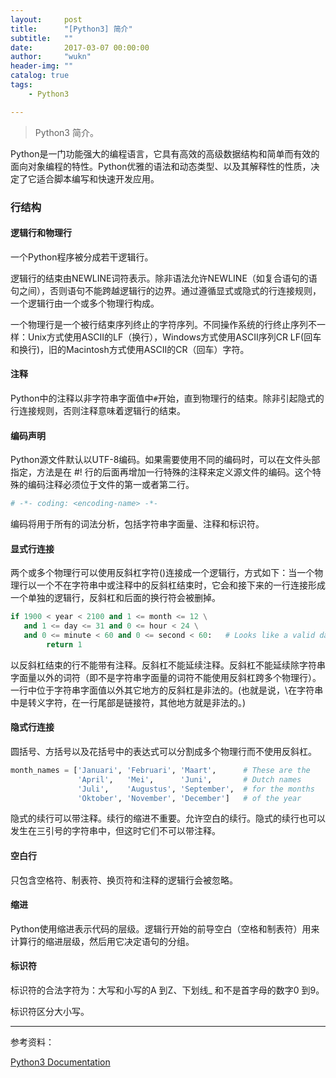 ```yaml
---
layout:     post
title:      "[Python3] 简介"
subtitle:   ""
date:       2017-03-07 00:00:00
author:     "wukn"
header-img: ""
catalog: true
tags:
    - Python3

---
```


> Python3 简介。

Python是一门功能强大的编程语言，它具有高效的高级数据结构和简单而有效的面向对象编程的特性。Python优雅的语法和动态类型、以及其解释性的性质，决定了它适合脚本编写和快速开发应用。

### 行结构

#### 逻辑行和物理行


一个Python程序被分成若干逻辑行。

逻辑行的结束由NEWLINE词符表示。除非语法允许NEWLINE（如复合语句的语句之间），否则语句不能跨越逻辑行的边界。通过遵循显式或隐式的行连接规则，一个逻辑行由一个或多个物理行构成。

一个物理行是一个被行结束序列终止的字符序列。不同操作系统的行终止序列不一样：Unix方式使用ASCII的LF（换行），Windows方式使用ASCII序列CR LF(回车和换行)，旧的Macintosh方式使用ASCII的CR（回车）字符。

#### 注释

Python中的注释以非字符串字面值中`#`开始，直到物理行的结束。除非引起隐式的行连接规则，否则注释意味着逻辑行的结束。

#### 编码声明


Python源文件默认以UTF-8编码。如果需要使用不同的编码时，可以在文件头部指定，方法是在 #! 行的后面再增加一行特殊的注释来定义源文件的编码。这个特殊的编码注释必须位于文件的第一或者第二行。

```python
# -*- coding: <encoding-name> -*-
```
编码将用于所有的词法分析，包括字符串字面量、注释和标识符。

#### 显式行连接

两个或多个物理行可以使用反斜杠字符(\)连接成一个逻辑行，方式如下：当一个物理行以一个不在字符串中或注释中的反斜杠结束时，它会和接下来的一行连接形成一个单独的逻辑行，反斜杠和后面的换行符会被删掉。

```python
if 1900 < year < 2100 and 1 <= month <= 12 \
   and 1 <= day <= 31 and 0 <= hour < 24 \
   and 0 <= minute < 60 and 0 <= second < 60:   # Looks like a valid date
        return 1
```

以反斜杠结束的行不能带有注释。反斜杠不能延续注释。反斜杠不能延续除字符串字面量以外的词符（即不是字符串字面量的词符不能使用反斜杠跨多个物理行）。 一行中位于字符串字面值以外其它地方的反斜杠是非法的。(也就是说，\在字符串中是转义字符，在一行尾部是链接符，其他地方就是非法的。)

#### 隐式行连接

圆括号、方括号以及花括号中的表达式可以分割成多个物理行而不使用反斜杠。

```python
month_names = ['Januari', 'Februari', 'Maart',      # These are the
               'April',   'Mei',      'Juni',       # Dutch names
               'Juli',    'Augustus', 'September',  # for the months
               'Oktober', 'November', 'December']   # of the year
```

隐式的续行可以带注释。续行的缩进不重要。允许空白的续行。隐式的续行也可以发生在三引号的字符串中，但这时它们不可以带注释。

#### 空白行

只包含空格符、制表符、换页符和注释的逻辑行会被忽略。

#### 缩进

Python使用缩进表示代码的层级。逻辑行开始的前导空白（空格和制表符）用来计算行的缩进层级，然后用它决定语句的分组。

#### 标识符

标识符的合法字符为：大写和小写的A 到Z、下划线_ 和不是首字母的数字0 到9。

标识符区分大小写。

---

参考资料：

[Python3 Documentation](https://docs.python.org/3.5/)
